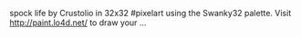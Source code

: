 spock life by Crustolio in 32x32 #pixelart using the Swanky32 palette. Visit http://paint.lo4d.net/ to draw your … 
